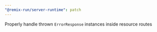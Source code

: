 ```yaml
---
"@remix-run/server-runtime": patch
---
```


Properly handle thrown `ErrorResponse` instances inside resource routes

